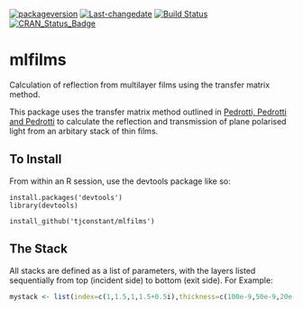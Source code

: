 [![packageversion](https://img.shields.io/badge/Package%20version-0.2.3-lightgrey.svg)](commits/master) [![Last-changedate](https://img.shields.io/badge/last%20change-2017--03--20-lightgrey.svg)](/commits/master) [![Build Status](https://travis-ci.org/tjconstant/disp.plot.svg?branch=master)](https://travis-ci.org/tjconstant/mlfilms.svg) [![CRAN\_Status\_Badge](http://www.r-pkg.org/badges/version/disp.plot)](https://cran.r-project.org/package=mlfilms)

mlfilms
=======

Calculation of reflection from multilayer films using the transfer matrix method.

This package uses the transfer matrix method outlined in [Pedrotti, Pedrotti and Pedrotti](http://www.amazon.com/Introduction-Optics-3rd-Frank-Pedrotti/dp/0131499335) to calculate the reflection and transmission of plane polarised light from an arbitary stack of thin films.

To Install
----------

From within an R session, use the devtools package like so:

    install.packages('devtools')
    library(devtools)

    install_github('tjconstant/mlfilms')

The Stack
---------

All stacks are defined as a list of parameters, with the layers listed sequentially from top (incident side) to bottom (exit side). For Example:

``` r
mystack <- list(index=c(1,1.5,1,1.5+0.5i),thickness=c(100e-9,50e-9,20e-9,100e-9), repetitions=1)
```
